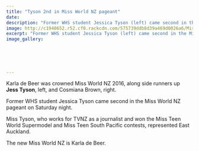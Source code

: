 ```yaml
---
title: "Tyson 2nd in Miss World NZ pageant"
date: 
description: "Former WHS student Jessica Tyson (left) came second in the Miss World NZ pageant on Saturday night."
image: http://c1940652.r52.cf0.rackcdn.com/575739ddb8d39a469d0026a6/Miss-World-NZ-2016-Jess-Tyson-2nd.jpg
excerpt: "Former WHS student Jessica Tyson (left) came second in the Miss World NZ pageant on Saturday night.  Miss Tyson, who works for TVNZ as a journalist and won the Miss Teen World Supermodel and Miss Teen South Pacific contests, represented East Auckland. The new Miss World NZ is Karla de Beer."
image_gallery:
    
    
    
    
    
---
```


<p>Karla de Beer was crowned Miss World NZ 2016, along side runners up <strong>Jess Tyson</strong>, left, and Cosmiana Brown, right.</p>
<p>Former WHS student Jessica Tyson came second in the Miss World NZ pageant on Saturday night. &nbsp;</p>
<p>Miss Tyson, who works for TVNZ as a journalist and won the Miss Teen World Supermodel and Miss Teen South Pacific contests, represented East Auckland.</p>
<p>The new Miss World NZ is Karla de Beer.</p>

